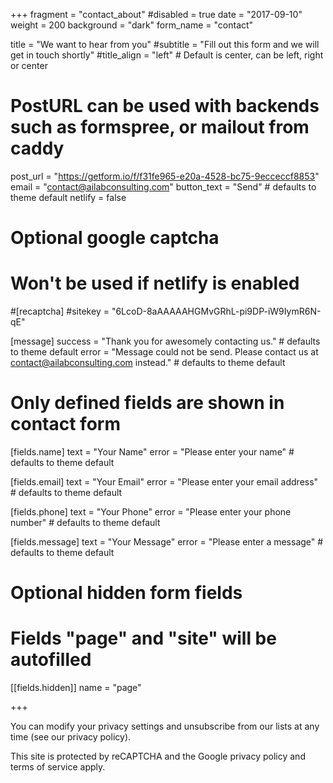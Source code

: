 +++
fragment = "contact_about"
#disabled = true
date = "2017-09-10"
weight = 200
background = "dark"
form_name = "contact"

title = "We want to hear from you"
#subtitle  = "Fill out this form and we will get in touch shortly"
#title_align = "left" # Default is center, can be left, right or center

# PostURL can be used with backends such as formspree, or mailout from caddy
post_url = "https://getform.io/f/f31fe965-e20a-4528-bc75-9ecceccf8853"
email = "contact@ailabconsulting.com"
button_text = "Send" # defaults to theme default
netlify = false

# Optional google captcha
# Won't be used if netlify is enabled
#[recaptcha]
#sitekey = "6LcoD-8aAAAAAHGMvGRhL-pi9DP-iW9IymR6N-qE"

[message]
  success = "Thank you for awesomely contacting us." # defaults to theme default
  error = "Message could not be send. Please contact us at contact@ailabconsulting.com instead." # defaults to theme default

# Only defined fields are shown in contact form
[fields.name]
  text = "Your Name"
  error = "Please enter your name" # defaults to theme default

[fields.email]
  text = "Your Email"
  error = "Please enter your email address" # defaults to theme default

[fields.phone]
  text = "Your Phone"
  error = "Please enter your phone number" # defaults to theme default

[fields.message]
  text = "Your Message"
  error = "Please enter a message" # defaults to theme default

# Optional hidden form fields
# Fields "page" and "site" will be autofilled
[[fields.hidden]]
  name = "page"


+++


You can modify your privacy settings and unsubscribe from our lists at any time (see our privacy policy).

This site is protected by reCAPTCHA and the Google privacy policy and terms of service apply.
